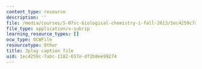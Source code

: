 ```yaml
---
content_type: resource
description: ''
file: /media/courses/5-07sc-biological-chemistry-i-fall-2013/1ec4259c7abc1182657edf2b8ee99274_sBYrp3zssWE.srt
file_type: application/x-subrip
learning_resource_types: []
ocw_type: OCWFile
resourcetype: Other
title: 3play caption file
uid: 1ec4259c-7abc-1182-657e-df2b8ee99274
---
```

